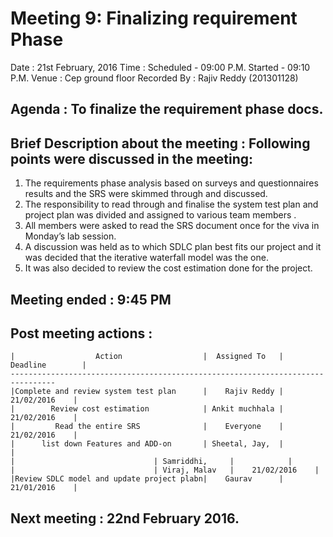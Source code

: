 
Meeting 9: Finalizing requirement Phase
======================================

Date : 21st February, 2016
Time : Scheduled - 09:00 P.M.
       Started - 09:10 P.M.
Venue : Cep ground floor
Recorded By : Rajiv Reddy (201301128)



Agenda : To finalize the requirement phase docs.
-------

Brief Description about the meeting : Following points were discussed in the meeting: 
------------------------------------
1) The requirements phase analysis based on surveys and questionnaires results and the SRS were skimmed through and discussed. 
2) The responsibility to read through and finalise the system test plan and  project plan was divided and assigned to various team members . 
3) All members were asked to read the SRS document once for the viva in Monday’s lab session.
4) A discussion was held as to which SDLC plan best fits our project and it was decided that the iterative waterfall model was the one.
5) It was also decided to review the cost estimation done for the project.

Meeting ended : 9:45 PM
---------------

Post meeting actions :
----------------------

    |                  Action                  |  Assigned To   |  Deadline        |  
    --------------------------------------------------------------------------------
    |Complete and review system test plan      |    Rajiv Reddy |    21/02/2016    |  
    |        Review cost estimation            | Ankit muchhala |    21/02/2016    |  
    |         Read the entire SRS              |    Everyone    |    21/02/2016    |  
    |      list down Features and ADD-on       | Sheetal, Jay,  |		      |
    | 					            | Samriddhi,     |		      |
    | 					            | Viraj, Malav   |    21/02/2016    | 
    |Review SDLC model and update project plabn|    Gaurav      |    21/01/2016    |  

Next meeting : 22nd February 2016.
--------------
